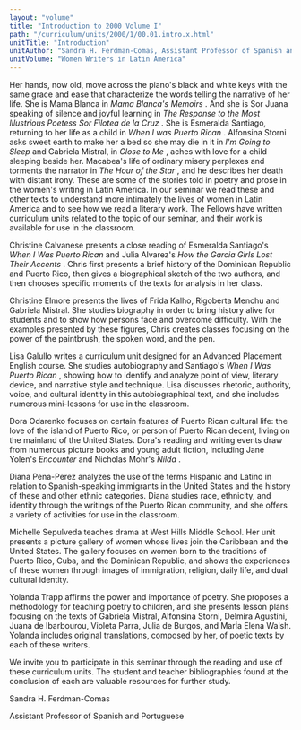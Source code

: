 ```yaml
---
layout: "volume"
title: "Introduction to 2000 Volume I"
path: "/curriculum/units/2000/1/00.01.intro.x.html"
unitTitle: "Introduction"
unitAuthor: "Sandra H. Ferdman-Comas, Assistant Professor of Spanish and Portuguese"
unitVolume: "Women Writers in Latin America"
---
```

<body>
Her hands, now old, move across the piano's black and white keys with the same grace and ease that characterize the words telling the narrative of her life. She is Mama Blanca in
<i>
Mama Blanca's Memoirs
</i>
. And she is Sor Juana speaking of silence and joyful learning in
<i>
The Response to the Most Illustrious Poetess Sor Filotea de la Cruz
</i>
. She is Esmeralda Santiago, returning to her life as a child in
<i>
When I was Puerto Rican
</i>
. Alfonsina Storni asks sweet earth to make her a bed so she may die in it in
<i>
I'm Going to Sleep
</i>
and Gabriela Mistral, in
<i>
Close to Me
</i>
, aches with love for a child sleeping beside her. Macabea's life of ordinary misery perplexes and torments the narrator in
<i>
The Hour of the Star
</i>
, and he describes her death with distant irony. These are some of the stories told in poetry and prose in the women's writing in Latin America. In our seminar we read these and other texts to understand more intimately the lives of women in Latin America and to see how we read a literary work. The Fellows have written curriculum units related to the topic of our seminar, and their work is available for use in the classroom.
<p>
Christine Calvanese presents a close reading of Esmeralda Santiago's
<i>
When I Was Puerto Rican
</i>
and Julia Alvarez's
<i>
How the Garcia Girls Lost Their Accents
</i>
. Chris first presents a brief history of the Dominican Republic and Puerto Rico, then gives a biographical sketch of the two authors, and then chooses specific moments of the texts for analysis in her class.
</p>
<p>
Christine Elmore presents the lives of Frida Kalho, Rigoberta Menchu and Gabriela Mistral. She studies biography in order to bring history alive for students and to show how persons face and overcome difficulty. With the examples presented by these figures, Chris creates classes focusing on the power of the paintbrush, the spoken word, and the pen.
</p>
<p>
Lisa Galullo writes a curriculum unit designed for an Advanced Placement English course. She studies autobiography and Santiago's
<i>
When I Was Puerto Rican
</i>
, showing how to identify and analyze point of view, literary device, and narrative style and technique. Lisa discusses rhetoric, authority, voice, and cultural identity in this autobiographical text, and she includes numerous mini-lessons for use in the classroom.
</p>
<p>
Dora Odarenko focuses on certain features of Puerto Rican cultural life: the love of the island of Puerto Rico, or person of Puerto Rican decent, living on the mainland of the United States. Dora's reading and writing events draw from numerous picture books and young adult fiction, including Jane Yolen's
<i>
Encounter
</i>
and Nicholas Mohr's
<i>
Nilda
</i>
.
</p>
<p>
Diana Pena-Perez analyzes the use of the terms Hispanic and Latino in relation to Spanish-speaking immigrants in the United States and the history of these and other ethnic categories. Diana studies race, ethnicity, and identity through the writings of the Puerto Rican community, and she offers a variety of activities for use in the classroom.
</p>
<p>
Michelle Sepulveda teaches drama at West Hills Middle School. Her unit presents a picture gallery of women whose lives join the Caribbean and the United States. The gallery focuses on women born to the traditions of Puerto Rico, Cuba, and the Dominican Republic, and shows the experiences of these women through images of immigration, religion, daily life, and dual cultural identity.
</p>
<p>
Yolanda Trapp affirms the power and importance of poetry. She proposes a methodology for teaching poetry to children, and she presents lesson plans focusing on the texts of Gabriela Mistral, Alfonsina Storni, Delmira Agustini, Juana de Ibarbourou, Violeta Parra, Julia de Burgos, and MarÍa Elena Walsh. Yolanda includes original translations, composed by her, of poetic texts by each of these writers.
</p>
<p>
We invite you to participate in this seminar through the reading and use of these curriculum units. The student and teacher bibliographies found at the conclusion of each are valuable resources for further study.
</p>
<p>
Sandra H. Ferdman-Comas
</p>
<p>
Assistant Professor of Spanish and Portuguese
</p>
</body>
